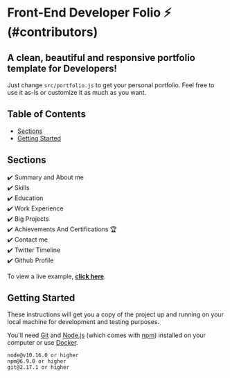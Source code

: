 # Front-End Developer Folio ⚡️ (#contributors)

## A clean, beautiful and responsive portfolio template for Developers!





Just change `src/portfolio.js` to get your personal portfolio. Feel free to use it as-is or customize it as much as you want.






## Table of Contents
- [Sections](#sections)
- [Getting Started](#getting-started)


## Sections
✔️ Summary and About me\
✔️ Skills\
✔️ Education\
✔️ Work Experience\
✔️ Big Projects\
✔️ Achievements And Certifications 🏆\
✔️ Contact me\
✔️ Twitter Timeline\
✔️ Github Profile

To view a live example, **[click here](https://hbouamair.herokuapp.com/)**.


## Getting Started

These instructions will get you a copy of the project up and running on your local machine for development and testing purposes.

You'll need [Git](https://git-scm.com) and [Node.js](https://nodejs.org/en/download/) (which comes with [npm](http://npmjs.com)) installed on your computer or use [Docker](https://www.docker.com/products/docker-desktop).

```
node@v10.16.0 or higher
npm@6.9.0 or higher
git@2.17.1 or higher
```
